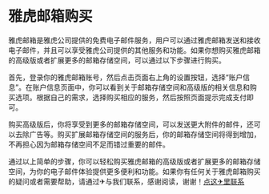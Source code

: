 # 雅虎邮箱购买

雅虎邮箱是雅虎公司提供的免费电子邮件服务，用户可以通过雅虎邮箱发送和接收电子邮件，并且可以享受雅虎公司提供的其他服务和功能。如果你想购买雅虎邮箱的高级版或者扩展更多的邮箱存储空间，可以通过以下步骤进行购买。

首先，登录你的雅虎邮箱账号，然后点击页面右上角的设置按钮，选择“账户信息”。在账户信息页面中，你可以看到关于邮箱存储空间和高级版的相关信息和购买选项。根据自己的需求，选择购买相应的服务，然后按照页面提示完成支付即可。

购买高级版后，你将享受到更多的邮箱存储空间，可以发送更大附件的邮件，还可以去除广告等。购买扩展邮箱存储空间的服务后，你的邮箱存储空间将得到增加，不再担心因为邮箱存储空间不足而错过重要的邮件。

通过以上简单的步骤，你可以轻松购买雅虎邮箱的高级版或者扩展更多的邮箱存储空间，为你的电子邮件体验提供更多便利和功能。如果你有任何关于雅虎邮箱购买的疑问或者需要帮助，请通过✈与我们联系，感谢阅读，谢谢！[点这✈里联系](https://w.k02.cc)